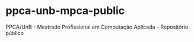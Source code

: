 # ppca-unb-mpca-public

PPCA/UnB - Mestrado Profissional em Computação Aplicada - Repositório público

